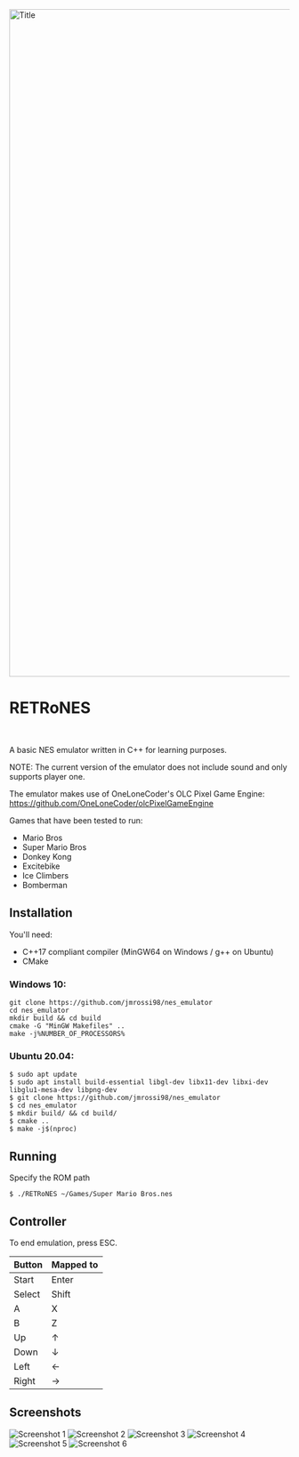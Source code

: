 <img src="images/logo.png" alt="Title" width="1200">

RETRoNES
=============

<br />

A basic NES emulator written in C++ for learning purposes.

NOTE: The current version of the emulator does not include sound and only supports player one.

The emulator makes use of OneLoneCoder's OLC Pixel Game Engine: https://github.com/OneLoneCoder/olcPixelGameEngine

Games that have been tested to run:

* Mario Bros
* Super Mario Bros
* Donkey Kong
* Excitebike
* Ice Climbers
* Bomberman

## Installation

You'll need:
* C++17 compliant compiler (MinGW64 on Windows / g++ on Ubuntu)
* CMake

### Windows 10:

```
git clone https://github.com/jmrossi98/nes_emulator
cd nes_emulator
mkdir build && cd build
cmake -G "MinGW Makefiles" ..
make -j%NUMBER_OF_PROCESSORS%
```

### Ubuntu 20.04:
```
$ sudo apt update
$ sudo apt install build-essential libgl-dev libx11-dev libxi-dev libglu1-mesa-dev libpng-dev
$ git clone https://github.com/jmrossi98/nes_emulator
$ cd nes_emulator
$ mkdir build/ && cd build/
$ cmake ..
$ make -j$(nproc)
```

## Running

Specify the ROM path

```
$ ./RETRoNES ~/Games/Super Mario Bros.nes
```

## Controller

To end emulation, press ESC.

 Button        | Mapped to
 --------------|-------------
 Start         | Enter
 Select        | Shift
 A             | X
 B             | Z
 Up            | ↑
 Down          | ↓
 Left          | ←
 Right         | →

## Screenshots

![Screenshot 1](images/mb.png)
![Screenshot 2](images/smb.png)
![Screenshot 3](images/dk.png)
![Screenshot 4](images/excitebike.png)
![Screenshot 5](images/iceclimbers.png)
![Screenshot 6](images/bomberman.png)